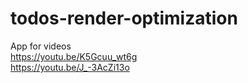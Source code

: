 # todos-render-optimization
App for videos \
https://youtu.be/K5Gcuu_wt6g \
https://youtu.be/J_-3AcZi13o
